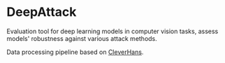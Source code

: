 # DeepAttack
Evaluation tool for deep learning models in computer vision tasks, assess models' robustness against various attack methods.

Data processing pipeline based on [CleverHans](https://github.com/tensorflow/cleverhans/tree/master/cleverhans).
